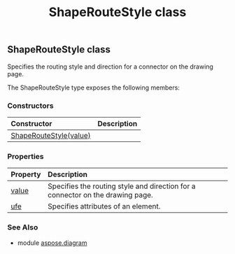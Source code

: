 ﻿---
title: ShapeRouteStyle class
second_title: Aspose.Diagram for Python via .NET API References
description: 
type: docs
weight: 2070
url: /python-net/aspose.diagram/shaperoutestyle/
is_root: false
---

## ShapeRouteStyle class

Specifies the routing style and direction for a connector on the drawing page.



The ShapeRouteStyle type exposes the following members:

### Constructors
| Constructor | Description |
| :- | :- |
| [ShapeRouteStyle(value)](/diagram/python-net/aspose.diagram/shaperoutestyle/__init__/#ShapeRouteStyleValue) |  |


### Properties
| Property | Description |
| :- | :- |
| [value](/diagram/python-net/aspose.diagram/shaperoutestyle/value) | Specifies the routing style and direction for a connector on the drawing page. |
| [ufe](/diagram/python-net/aspose.diagram/shaperoutestyle/ufe) | Specifies attributes of an element. |


### See Also

* module [aspose.diagram](../)
